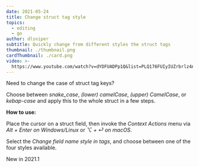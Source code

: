 ```yaml
---
date: 2021-05-24
title: Change struct tag style
topics:
  - editing
  - go
author: dlsniper
subtitle: Quickly change from different styles the struct tags
thumbnail: ./thumbnail.png
cardThumbnail: ./card.png
video: >-
  https://www.youtube.com/watch?v=dYDFUADPp1Q&list=PLQ176FUIyIUZrbrlz4AY1V8VzBJKZyVlW&index=19
---
```

Need to change the case of struct tag keys?

Choose between *snake_case*, *(lower) camelCase*,
*(upper) CamelCase*, or *kebap-case* and apply this to the whole
struct in a few steps.

**How to use:**

Place the cursor on a struct field, then invoke the
*Context Actions* menu via *Alt + Enter on Windows/Linux*
or *⌥ + ⏎ on macOS*.

Select the *Change field name style in tags*, and choose
between one of the four styles available.

<span class="tag is-rounded">New in 2021.1</span>
